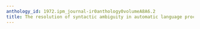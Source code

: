 ```yaml
---
anthology_id: 1972.ipm_journal-ir0anthology0volumeA8A6.2
title: The resolution of syntactic ambiguity in automatic language processing
---
```

